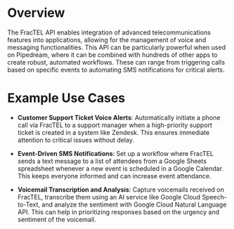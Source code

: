 # Overview

The FracTEL API enables integration of advanced telecommunications features into applications, allowing for the management of voice and messaging functionalities. This API can be particularly powerful when used on Pipedream, where it can be combined with hundreds of other apps to create robust, automated workflows. These can range from triggering calls based on specific events to automating SMS notifications for critical alerts.

# Example Use Cases

- **Customer Support Ticket Voice Alerts**: Automatically initiate a phone call via FracTEL to a support manager when a high-priority support ticket is created in a system like Zendesk. This ensures immediate attention to critical issues without delay.

- **Event-Driven SMS Notifications**: Set up a workflow where FracTEL sends a text message to a list of attendees from a Google Sheets spreadsheet whenever a new event is scheduled in a Google Calendar. This keeps everyone informed and can increase event attendance.

- **Voicemail Transcription and Analysis**: Capture voicemails received on FracTEL, transcribe them using an AI service like Google Cloud Speech-to-Text, and analyze the sentiment with Google Cloud Natural Language API. This can help in prioritizing responses based on the urgency and sentiment of the voicemail.
